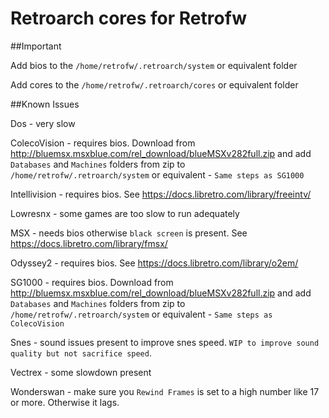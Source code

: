 # Retroarch cores for Retrofw

##Important

Add bios to the `/home/retrofw/.retroarch/system` or equivalent folder

Add cores to the `/home/retrofw/.retroarch/cores` or equivalent folder

##Known Issues

Dos - very slow

ColecoVision  - requires bios. Download from http://bluemsx.msxblue.com/rel_download/blueMSXv282full.zip and add  `Databases` and `Machines` folders from zip to `/home/retrofw/.retroarch/system` or equivalent - `Same steps as SG1000`  

Intellivision - requires bios. See https://docs.libretro.com/library/freeintv/

Lowresnx - some games are too slow to run adequately

MSX - needs bios otherwise `black screen` is present. See https://docs.libretro.com/library/fmsx/

Odyssey2 - requires bios. See https://docs.libretro.com/library/o2em/

SG1000  - requires bios. Download from http://bluemsx.msxblue.com/rel_download/blueMSXv282full.zip and add  `Databases` and `Machines` folders from zip to `/home/retrofw/.retroarch/system` or equivalent - `Same steps as ColecoVision`  

Snes - sound issues present to improve snes speed. `WIP to improve sound quality but not sacrifice speed`.


Vectrex - some slowdown present

Wonderswan - make sure you `Rewind Frames` is set to a high number like 17 or more. Otherwise it lags.
